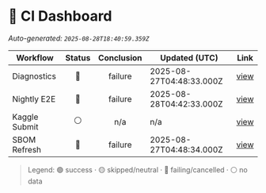 # 🚦 CI Dashboard

_Auto-generated: `2025-08-28T18:40:59.359Z`_

| Workflow | Status | Conclusion | Updated (UTC) | Link |
|---|:---:|:---:|---|---|
| Diagnostics | 🔴 | failure | 2025-08-27T04:48:33.000Z | [view](https://github.com/bartytime4life/ArielSensorArray/actions/runs/17257597348) |
| Nightly E2E | 🔴 | failure | 2025-08-28T04:42:33.000Z | [view](https://github.com/bartytime4life/ArielSensorArray/actions/runs/17285998920) |
| Kaggle Submit | ⚪ | n/a | n/a | [view]( ) |
| SBOM Refresh | 🔴 | failure | 2025-08-27T04:48:34.000Z | [view](https://github.com/bartytime4life/ArielSensorArray/actions/runs/17257597598) |

> Legend: 🟢 success · 🟡 skipped/neutral · 🔴 failing/cancelled · ⚪ no data